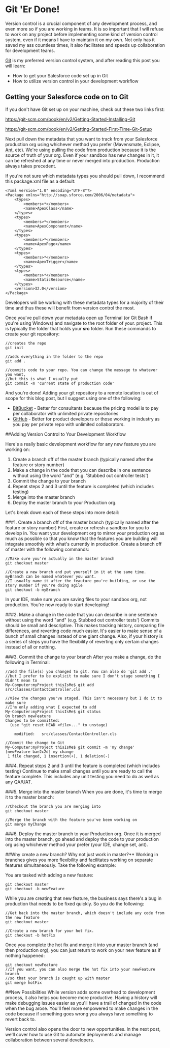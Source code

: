 # Git 'Er Done!

Version control is a crucial component of any development process, and even more so if you are working in teams. 
It is so important that I will refuse to work on any project before implementing some kind of version control system, 
even if it means I have to maintain it on my own. Not only has it saved my ass countless times, it also facilitates 
and speeds up collaboration for development teams.

[Git](https://git-scm.com/) is my preferred version control system, and after reading this post you will learn:

* How to get your Salesforce code set up in Git
* How to utilize version control in your development workflow

## Getting your Salesforce code on to Git

If you don't have Git set up on your machine, check out these two links first:

https://git-scm.com/book/en/v2/Getting-Started-Installing-Git

https://git-scm.com/book/en/v2/Getting-Started-First-Time-Git-Setup

Next pull down the metadata that you want to track from your Salesforce production org using whichever method you prefer 
(Mavensmate, Eclipse, [Ant](http://www.socalledprogrammer.com/2015/01/the-ant-jobs-go-marching.html), etc). 
We're using pulling the code from production because it is the source of truth of your org. Even if your sandbox has new 
changes in it, it can be refreshed at any time or never merged into production. Production always takes precedent.

If you're not sure which metadata types you should pull down, I recommend this package.xml file as a default:

```
<?xml version="1.0" encoding="UTF-8"?>
<Package xmlns="http://soap.sforce.com/2006/04/metadata">
    <types>
        <members>*</members>
        <name>ApexClass</name>
    </types>
    <types>
        <members>*</members>
        <name>ApexComponent</name>
    </types>
    <types>
        <members>*</members>
        <name>ApexPage</name>
    </types>
    <types>
        <members>*</members>
        <name>ApexTrigger</name>
    </types>
    <types>
        <members>*</members>
        <name>StaticResource</name>
    </types>
    <version>32.0</version>
</Package>
```

Developers will be working with these metadata types for a majority of their time and thus these will benefit 
from version control the most.

Once you've pull down your metadata open up Terminal (or Git Bash if you're using Windows) and navigate to the root folder of your.
project. This is typically the folder that holds your **src** folder. Run these commands to create your git repository:

```
//creates the repo
git init

//adds everything in the folder to the repo
git add . 

//commits code to your repo. You can change the message to whatever you want,
//but this is what I usually put
git commit -m 'current state of production code' 
```

And you're done! Adding your git repository to a remote location is out of scope for this blog post, but I suggest using one of the
following:
* [BitBucket](https://bitbucket.org/) - Better for consultants because the pricing model is to pay per collaborator with unlimited private repositories
* [GitHub](https://github.com/) - Better for product developers or those working in industry as you pay per private repo with unlimited collaborators.

##Adding Version Control to Your Development Workflow

Here's a really basic development workflow for any new feature you are working on:

1. Create a branch off of the master branch (typically named after the feature or story number)
2. Make a change in the code that you can describe in one sentence without using the word "and" (e.g. 'Stubbed out controller tests')
3. Commit the change to your branch
4. Repeat steps 2 and 3 until the feature is completed (which includes testing)
5. Merge into the master branch
6. Deploy the master branch to your Production org.

Let's break down each of these steps into more detail:

###1. Create a branch off of the master branch (typically named after the feature or story number)
First, create or refresh a sandbox for you to develop in. You want your development org to mirror your production org as much as possible so that you know that the features you are building will integrate smoothly with what's currently in production. Create a branch off of master with the following commands:

```
//Make sure you're actually in the master branch
git checkout master 

//Create a new branch and put yourself in it at the same time. myBranch can be named whatever you want.
//I usually name it after the feauture you're building, or use the story number if you're doing agile
git checkout -b myBranch
```

In your IDE, make sure you are saving files to your sandbox org, not production. You're now ready to start developing!

###2. Make a change in the code that you can describe in one sentence without using the word "and" (e.g. Stubbed out controller tests')
Commits should be small and descriptive. This makes tracking history, comparing file differences, and reverting code much easier. It's easier to make sense of a bunch of small changes instead of one giant change. Also, if your history is a series of steps you have the flexibility of reverting only certain changes instead of all or nothing.

###3. Commit the change to your branch
After you make a change, do the following in Terminal:

```
//add the file(s) you changed to git. You can also do 'git add .'
//but I prefer to be explicit to make sure I don't stage something I didn't mean to
My-Computer:myProject thisIsMe$ git add src/classes/ContactController.cls 

//View the changes you've staged. This isn't necessary but I do it to make sure
//I'm only adding what I expected to add
My-Computer:myProject thisIsMe$ git status
On branch newFeature
Changes to be committed:
  (use "git reset HEAD <file>..." to unstage)

	modified:   src/classes/ContactController.cls

//Commit the change to Git
My-Computer:myProject thisIsMe$ git commit -m 'my change'
[newFeature bae2c2d] my change
 1 file changed, 1 insertion(+), 1 deletion(-)
 ```

###4. Repeat steps 2 and 3 until the feature is completed (which includes testing)
Continue to make small changes until you are ready to call the feature complete. This includes any unit testing you need to do as well as any QA/UAT.

###5. Merge into the master branch
When you are done, it's time to merge it to the master branch:

```
//Checkout the branch you are merging into
git checkout master

//Merge the branch with the feature you've been working on
git merge myChange
```

###6. Deploy the master branch to your Production org.
Once it is merged into the master branch, go ahead and deploy the code to your production org using whichever method your prefer (your IDE, change set, ant).

##Why create a new branch? Why not just work in master?**
Working in branches gives you more flexibility and facilitates working on separate features simultaneously. Take the following example:

You are tasked with adding a new feature:

```
git checkout master
git checkout -b newFeature
```

While you are creating that new feature, the business says there's a bug in production that needs to be fixed quickly. So you do the following:

```
//Get back into the master branch, which doesn't include any code from the new feature
git checkout master

//Create a new branch for your hot fix.
git checkout -b hotFix
```

Once you complete the hot fix and merge it into your master branch (and then production org), you can just return to work on your new feature as if nothing happened:

```
git checkout newFeature
//If you want, you can also merge the hot fix into your newFeature branch
//so that your branch is caught up with master
git merge hotFix
```

##New Possibilities
While version adds some overhead to development process, it also helps you become more productive. Having a history will make debugging issues easier as you'll have a trail of changed in the code when the bug arose. You'll feel more empowered to make changes in the code because if something goes wrong you always have something to revert back to.

Version control also opens the door to new opportunities. In the next post, we'll cover how to use Git to automate deployments and manage collaboration between several developers.
